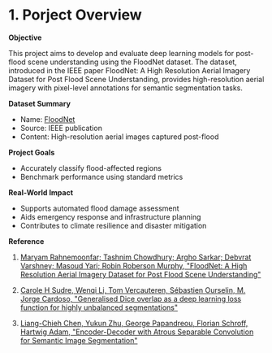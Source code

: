 # 1. Porject Overview

**Objective**

This project aims to develop and evaluate deep learning models for post-flood scene understanding using the FloodNet dataset. The dataset, introduced in the IEEE paper FloodNet: A High Resolution Aerial Imagery Dataset for Post Flood Scene Understanding, provides high-resolution aerial imagery with pixel-level annotations for semantic segmentation tasks.

**Dataset Summary**

- Name: [FloodNet](https://github.com/BinaLab/FloodNet-Supervised_v1.0)  
- Source: IEEE publication  
- Content: High-resolution aerial images captured post-flood  

**Project Goals**

- Accurately classify flood-affected regions  
- Benchmark performance using standard metrics

**Real-World Impact**

- Supports automated flood damage assessment  
- Aids emergency response and infrastructure planning  
- Contributes to climate resilience and disaster mitigation

**Reference**

1. [Maryam Rahnemoonfar; Tashnim Chowdhury; Argho Sarkar; Debvrat Varshney; Masoud Yari; Robin Roberson Murphy, "FloodNet: A High Resolution Aerial Imagery Dataset for Post Flood Scene Understanding"](https://ieeexplore.ieee.org/document/9460988)

2. [Carole H Sudre, Wenqi Li, Tom Vercauteren, Sébastien Ourselin, M. Jorge Cardoso, "Generalised Dice overlap as a deep learning loss function for highly unbalanced segmentations"](https://arxiv.org/abs/1707.03237)

3. [Liang-Chieh Chen, Yukun Zhu, George Papandreou, Florian Schroff, Hartwig Adam, "Encoder-Decoder with Atrous Separable Convolution for Semantic Image Segmentation"](https://arxiv.org/abs/1802.02611)
